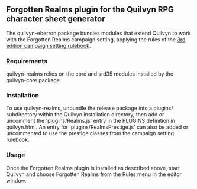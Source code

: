 ## Forgotten Realms plugin for the Quilvyn RPG character sheet generator

The quilvyn-eberron package bundles modules that extend Quilvyn to work with
the Forgotten Realms campaign setting, applying the rules of the
<a href="https://www.drivethrurpg.com/product/28729/Forgotten-Realms-Campaign-Setting-3e">3rd edition campaign setting rulebook</a>.

### Requirements

quilvyn-realms relies on the core and srd35 modules installed by the
quilvyn-core package.

### Installation

To use quilvyn-realms, unbundle the release package into a plugins/
subdirectory within the Quilvyn installation directory, then add or uncomment
the 'plugins/Realms.js' entry in the PLUGINS definition in quilvyn.html. An
entry for 'plugins/RealmsPrestige.js' can also be added or uncommented to use
the prestige classes from the campaign setting rulebook. 

### Usage

Once the Forgotten Realms plugin is installed as described above, start Quilvyn
and choose Forgotten Realms from the Rules menu in the editor window.
